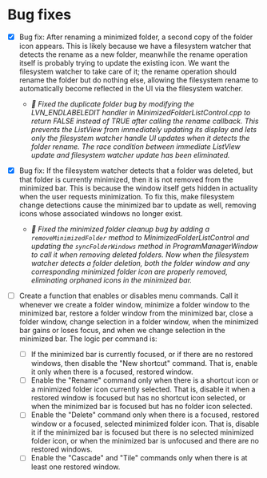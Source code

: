 # Bug fixes
- [x] Bug fix: After renaming a minimized folder, a second copy of the folder icon appears. This is likely because we have a filesystem watcher that detects the rename as a new folder, meanwhile the rename operation itself is probably trying to update the existing icon. We want the filesystem watcher to take care of it; the rename operation should rename the folder but do nothing else, allowing the filesystem rename to automatically become reflected in the UI via the filesystem watcher.
    - *🤖 Fixed the duplicate folder bug by modifying the LVN_ENDLABELEDIT handler in MinimizedFolderListControl.cpp to return FALSE instead of TRUE after calling the rename callback. This prevents the ListView from immediately updating its display and lets only the filesystem watcher handle UI updates when it detects the folder rename. The race condition between immediate ListView update and filesystem watcher update has been eliminated.*

- [x] Bug fix: If the filesystem watcher detects that a folder was deleted, but that folder is currently minimized, then it is not removed from the minimized bar. This is because the window itself gets hidden in actuality when the user requests minimization. To fix this, make filesystem change detections cause the minimized bar to update as well, removing icons whose associated windows no longer exist.
    - *🤖 Fixed the minimized folder cleanup bug by adding a `removeMinimizedFolder` method to MinimizedFolderListControl and updating the `syncFolderWindows` method in ProgramManagerWindow to call it when removing deleted folders. Now when the filesystem watcher detects a folder deletion, both the folder window and any corresponding minimized folder icon are properly removed, eliminating orphaned icons in the minimized bar.*

- [ ] Create a function that enables or disables menu commands. Call it whenever we create a folder window, minimize a folder window to the minimized bar, restore a folder window from the minimized bar, close a folder window, change selection in a folder window, when the minimized bar gains or loses focus, and when we change selection in the minimized bar. The logic per command is:
    - [ ] If the minimized bar is currently focused, or if there are no restored windows, then disable the "New shortcut" command. That is, enable it only when there is a focused, restored window.
    - [ ] Enable the "Rename" command only when there is a shortcut icon or a minimized folder icon currently selected. That is, disable it when a restored window is focused but has no shortcut icon selected, or when the minimized bar is focused but has no folder icon selected. 
    - [ ] Enable the "Delete" command only when there is a focused, restored window or a focused, selected minimized folder icon. That is, disable it if the minimized bar is focused but there is no selected minimized folder icon, or when the minimized bar is unfocused and there are no restored windows.
    - [ ] Enable the "Cascade" and "Tile" commands only when there is at least one restored window.
